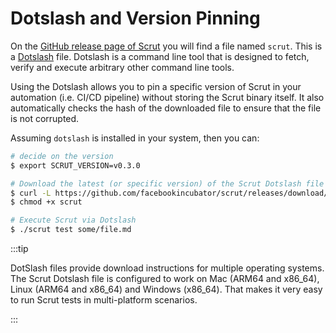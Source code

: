 # Dotslash and Version Pinning

On the [GitHub release page of Scrut](https://github.com/facebookincubator/scrut/releases/latest) you will find a file  named `scrut`. This is a [Dotslash](https://dotslash-cli.com/docs/) file. Dotslash is a command line tool that is designed to fetch, verify and execute arbitrary other command line tools.

Using the Dotslash allows you to pin a specific version of Scrut in your automation (i.e. CI/CD pipeline) without storing the Scrut binary itself. It also automatically checks the hash of the downloaded file to ensure that the file is not corrupted.

Assuming `dotslash` is installed in your system, then you can:

```bash
# decide on the version
$ export SCRUT_VERSION=v0.3.0

# Download the latest (or specific version) of the Scrut Dotslash file
$ curl -L https://github.com/facebookincubator/scrut/releases/download/${SCRUT_VERSION}/scrut > scrut
$ chmod +x scrut

# Execute Scrut via Dotslash
$ ./scrut test some/file.md
```

:::tip

DotSlash files provide download instructions for multiple operating systems. The Scrut Dotslash file is configured to work on Mac (ARM64 and x86_64), Linux (ARM64 and x86_64) and Windows (x86_64). That makes it very easy to run Scrut tests in multi-platform scenarios.

:::
